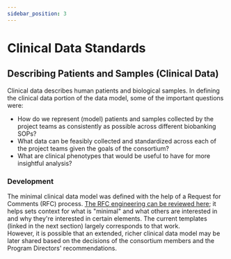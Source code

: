 ```yaml
---
sidebar_position: 3
---
```

# Clinical Data Standards 

## Describing Patients and Samples (Clinical Data)

Clinical data describes human patients and biological samples. 
In defining the clinical data portion of the data model, some of the important questions were:
- How do we represent (model) patients and samples collected by the project teams as consistently as possible across different biobanking SOPs?
- What data can be feasibly collected and standardized across each of the project teams given the goals of the consortium?
- What are clinical phenotypes that would be useful to have for more insightful analysis?

### Development

The minimal clinical data model was defined with the help of a Request for Comments (RFC) process. 
[The RFC engineering can be reviewed here](https://coda.io/d/RFC-1-MCDM_dxVlTrpKblb/RFC-1-Minimal-Clinical-Data-Model_suv9y#_lu9Ei); it helps sets context for what is "minimal" and what others are interested in and why they're interested in certain elements. 
The current templates (linked in the next section) largely corresponds to that work.  
However, it is possible that an extended, richer clinical data model may be later shared based on the decisions of the consortium members and the Program Directors' recommendations. 